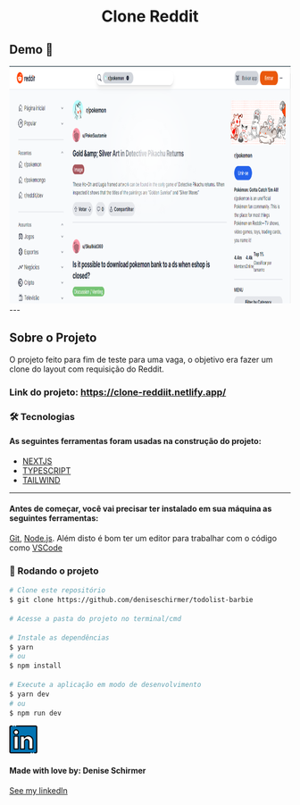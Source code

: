 <h1 style="text-align: center; font-weight: bold;">Clone Reddit</h1>

## Demo 📸

<div align="center">

   <img src="public/print.png" alt="demo-mobile" height="425">

</div> 
 ---

## Sobre o Projeto

O projeto feito para fim de teste para uma vaga, o objetivo era fazer um clone do layout com requisição do Reddit.

### Link do projeto: https://clone-reddiit.netlify.app/

### 🛠 Tecnologias

#### As seguintes ferramentas foram usadas na construção do projeto:

- [NEXTJS](https://nextjs.org/docs)
- [TYPESCRIPT](https://www.typescriptlang.org/docs/)
- [TAILWIND](https://tailwindcss.com/)

---

#### Antes de começar, você vai precisar ter instalado em sua máquina as seguintes ferramentas:

[Git](https://git-scm.com), [Node.js](https://nodejs.org/en/).
Além disto é bom ter um editor para trabalhar com o código como [VSCode](https://code.visualstudio.com/)

### 🎲 Rodando o projeto

```bash
# Clone este repositório
$ git clone https://github.com/deniseschirmer/todolist-barbie

# Acesse a pasta do projeto no terminal/cmd

# Instale as dependências
$ yarn
# ou
$ npm install

# Execute a aplicação em modo de desenvolvimento
$ yarn dev
# ou
$ npm run dev

```

<a href="https://raw.githubusercontent.com/ARTHURPC03/Proffy-FullStack/master/github/linkedin.png">
<img src="https://raw.githubusercontent.com/ARTHURPC03/Proffy-FullStack/master/github/linkedin.png" alt="LinkedIn" height="50"></a>
<br />

#### Made with love by: Denise Schirmer

[See my linkedIn](https://www.linkedin.com/in/denise-s-lima-schirmer-9702661ba/)

